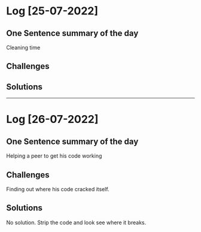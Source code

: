 # Log [25-07-2022]

## One Sentence summary of the day
Cleaning time

## Challenges

## Solutions

____

# Log [26-07-2022]

## One Sentence summary of the day
Helping a peer to get his code working

## Challenges
Finding out where his code cracked itself.

## Solutions
No solution. Strip the code and look see where it breaks.
